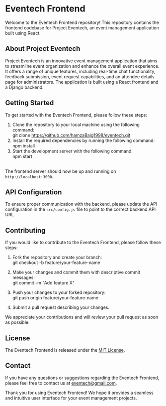 # Eventech Frontend

Welcome to the Eventech Frontend repository! This repository contains the frontend codebase for Project Eventech, an event management application built using React.

## About Project Eventech

Project Eventech is an innovative event management application that aims to streamline event organization and enhance the overall event experience. It offers a range of unique features, including real-time chat functionality, feedback submission, event request capabilities, and an attendee details page for administrators. The application is built using a React frontend and a Django backend.

## Getting Started

To get started with the Eventech Frontend, please follow these steps:

1. Clone the repository to your local machine using the following command:
<br/> git clone https://github.com/hamzaBaig1998/eventech.git
2. Install the required dependencies by running the following command:
<br/> npm install
3. Start the development server with the following command:
<br/>npm start

<br/>The frontend server should now be up and running on `http://localhost:3000`.

## API Configuration

To ensure proper communication with the backend, please update the API configuration in the `src/config.js` file to point to the correct backend API URL.

## Contributing

If you would like to contribute to the Eventech Frontend, please follow these steps:

1. Fork the repository and create your branch:
   <br/>git checkout -b feature/your-feature-name
2. Make your changes and commit them with descriptive commit messages:
<br/>git commit -m "Add feature X"
3. Push your changes to your forked repository:
<br/>git push origin feature/your-feature-name

4. Submit a pull request describing your changes.

We appreciate your contributions and will review your pull request as soon as possible.

## License

The Eventech Frontend is released under the [MIT License](LICENSE).

## Contact

If you have any questions or suggestions regarding the Eventech Frontend, please feel free to contact us at eventech@gmail.com.

Thank you for using Eventech Frontend! We hope it provides a seamless and intuitive user interface for your event management projects.
